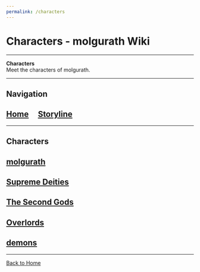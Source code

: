 ```yaml
---
permalink: /characters
---
```


# Characters - molgurath Wiki

---

**Characters**  
Meet the characters of molgurath.

---

## Navigation

## [Home](../index.md) &nbsp;&nbsp;&nbsp; [Storyline](../storyline.md)

---

## Characters
##  [molgurath](../character/molgurath.md)
##  [Supreme Deities](../character/first-deities.md)
##  [The Second Gods](../character/second-gods.md)
##  [Overlords](../character/overlords.md)
##  [demons](../character/demons.md)
---

[Back to Home](../index.md)
